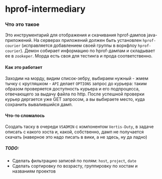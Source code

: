 hprof-intermediary
=====

### Что это такое
  Это инструментарий для отображения и скачивания hprof-дампов java-приложений. На серверах приложений должен быть установлен `hprof-courier` (исправляется добавлением своей группы в воркфлоу `hprof-courier`). Демон собирает информацию по hprof-дампам и складывает ее в `zookeper`. Морда есть своя для тестинга и прода соответственно.

#### Как это работает
Заходим на морду, видим список-зебру, выбираем нужный - жмем тычку с кругляшком - `API` делает `OPTIONS` запрос до курьера: таким образом проверяется доступность курьера и его подпроцесса, отвечающего за выдачу файла по http. После успешной проверки курьер дергается уже GET запросом, а вы выбираете место, куда сохранить вывалившийся дамп.

#### Что-то сломалось
Создать таску в очереди `VSADMIN` с компонентом `Vertis-Duty`, в задаче описать с какого хоста и, какой, собственно, дамп не получается скачать (наверное это надо писать в вики, а не здесь, ну да ладно)

##### TODO:
  * Сделать фильтрацию записей по полям: `host`, `project`, `date`
  * Сделать сортировку по возрасту, группировку по хостам и названиям проектов
